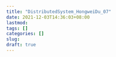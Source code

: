 ```yaml
---
title: "DistributedSystem_HongweiDu_07"
date: 2021-12-03T14:36:03+08:00
lastmod:
tags: []
categories: []
slug:
draft: true
---
```



